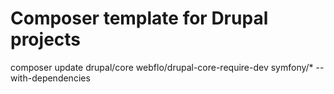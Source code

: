# Composer template for Drupal projects
composer update drupal/core webflo/drupal-core-require-dev symfony/* --with-dependencies